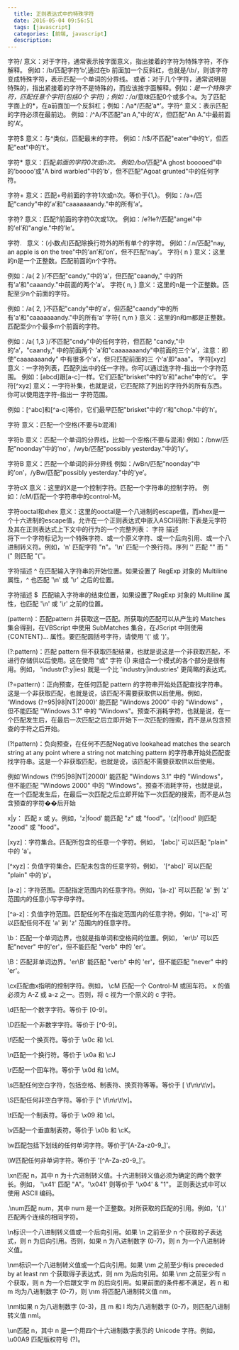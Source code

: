 ```yaml
---
  title: 正则表达式中的特殊字符
  date: 2016-05-04 09:56:51
  tags: [javascript]
  categories: [前端, javascript]
  description:
---
```


字符/
    意义：对于字符，通常表示按字面意义，指出接着的字符为特殊字符，不作解释。
    例如：/b/匹配字符’b’,通过在b 前面加一个反斜杠，也就是/\b/，则该字符变成特殊字符，表示匹配一个单词的分界线。
     或者：对于几个字符，通常说明是特殊的，指出紧接着的字符不是特殊的，而应该按字面解释。例如：*是一个特殊字符，匹配任意个字符(包括0个     字符)；例如：/a*/意味匹配0个或多个a。为了匹配字面上的*，在a前面加一个反斜杠；例如：/\a*/匹配’a*’。字符^
   意义：表示匹配的字符必须在最前边。
    例如：/^A/不匹配"an A,"中的’A’，但匹配"An A."中最前面的’A’。

字符$
    意义：与^类似，匹配最末的字符。
   例如：/t$/不匹配"eater"中的’t’，但匹配"eat"中的’t’。

字符*
    意义：匹配*前面的字符0次或n次。
    例如:/bo*/匹配"A ghost booooed"中的’boooo’或"A bird warbled"中的’b’，但不匹配"Agoat grunted"中的任何字符。

字符+
    意义：匹配+号前面的字符1次或n次。等价于{1,}。
   例如：/a+/匹配"candy"中的’a’和"caaaaaaandy."中的所有’a’。

字符?
   意义：匹配?前面的字符0次或1次。
   例如：/e?le?/匹配"angel"中的’el’和"angle."中的’le’。

字符.   
    意义：(小数点)匹配除换行符外的所有单个的字符。
   例如：/.n/匹配"nay, an apple is on the tree"中的’an’和’on’，但不匹配’nay’。
字符{ n }   意义：这里的n是一个正整数。匹配前面的n个字符。

例如：/a{ 2 }/不匹配"candy,"中的’a’，但匹配"caandy," 中的所有’a’和"caaandy."中前面的两个’a’。
字符{ n, }   意义：这里的n是一个正整数。匹配至少n个前面的字符。

例如：/a{ 2, }不匹配"candy"中的’a’，但匹配"caandy"中的所有’a’和"caaaaaaandy."中的所有’a’
字符{ n,m }    意义：这里的n和m都是正整数。匹配至少n个最多m个前面的字符。

例如：/a{ 1,3 }/不匹配"cndy"中的任何字符，但匹配 "candy,"中的’a’，"caandy," 中的前面两个   ’a’和"caaaaaaandy"中前面的三个’a’，注意：即使"caaaaaaandy" 中有很多个’a’，但只匹配前面的三 个’a’即"aaa"。
字符[xyz]   意义：一字符列表，匹配列出中的任一字符。你可以通过连字符-指出一个字符范围。   例如：[abcd]跟[a-c]一样。它们匹配"brisket"中的’b’和"ache"中的’c’。
字符[^xyz]    意义：一字符补集，也就是说，它匹配除了列出的字符外的所有东西。 你可以使用连字符-指出一 字符范围。

例如：[^abc]和[^a-c]等价，它们最早匹配"brisket"中的’r’和"chop."中的’h’。

字符   意义：匹配一个空格(不要与b混淆)

字符b     意义：匹配一个单词的分界线，比如一个空格(不要与混淆)     例如：/bnw/匹配"noonday"中的’no’，/wyb/匹配"possibly yesterday."中的’ly’。

字符B     意义：匹配一个单词的非分界线     例如：/wBn/匹配"noonday"中的’on’，/yBw/匹配"possibly yesterday."中的’ye’。

字符cX    意义：这里的X是一个控制字符。匹配一个字符串的控制字符。    例如：/cM/匹配一个字符串中的control-M。

字符ooctal和xhex
意义：这里的ooctal是一个八进制的escape值，而xhex是一个十六进制的escape值，允许在一个正则表达式中嵌入ASCII码附:下表是元字符及其在正则表达式上下文中的行为的一个完整列表：
字符 描述  \
将下一个字符标记为一个特殊字符、或一个原义字符、或一个后向引用、或一个八进制转义符。例如，'n' 匹配字符 "n"。'\n' 匹配一个换行符。序列 '\' 匹配 "" 而 "\(" 则匹配 "("。

字符描述 ^
在匹配输入字符串的开始位置。如果设置了 RegExp 对象的 Multiline 属性，^ 也匹配 '\n' 或 '\r' 之后的位置。

字符描述 $ 
匹配输入字符串的结束位置，如果设置了RegExp 对象的 Multiline 属性，也匹配 '\n' 或 '\r' 之前的位置。

(pattern)：匹配pattern 并获取这一匹配。所获取的匹配可以从产生的 Matches 集合得到，在VBScript 中使用 SubMatches 集合，在JScript 中则使用 {CONTENT}… 属性。要匹配圆括号字符，请使用 '\(' 或 '\)'。

(?:pattern)：匹配 pattern 但不获取匹配结果，也就是说这是一个非获取匹配，不进行存储供以后使用。这在使用 "或" 字符 (|) 来组合一个模式的各个部分是很有用。例如， 'industr(?:y|ies) 就是一个比 'industry|industries' 更简略的表达式。

(?=pattern)：正向预查，在任何匹配 pattern 的字符串开始处匹配查找字符串。这是一个非获取匹配，也就是说，该匹配不需要获取供以后使用。例如， 'Windows (?=95|98|NT|2000)' 能匹配 "Windows 2000" 中的 "Windows" ，但不能匹配 "Windows 3.1" 中的 "Windows"。预查不消耗字符，也就是说，在一个匹配发生后，在最后一次匹配之后立即开始下一次匹配的搜索，而不是从包含预查的字符之后开始。

(?!pattern)：负向预查，在任何不匹配Negative lookahead matches the search string at any point where a string not matching pattern 的字符串开始处匹配查找字符串。这是一个非获取匹配，也就是说，该匹配不需要获取供以后使用。

例如'Windows (?!95|98|NT|2000)' 能匹配 "Windows 3.1" 中的 "Windows"，但不能匹配 "Windows 2000" 中的 "Windows"。预查不消耗字符，也就是说，在一个匹配发生后，在最后一次匹配之后立即开始下一次匹配的搜索，而不是从包含预查的字符��后开始

x|y： 匹配 x 或 y。例如，'z|food' 能匹配 "z" 或 "food"。'(z|f)ood' 则匹配 "zood" 或 "food"。

[xyz]：字符集合。匹配所包含的任意一个字符。例如， '[abc]' 可以匹配 "plain" 中的 'a'。

[^xyz]：负值字符集合。匹配未包含的任意字符。例如， '[^abc]' 可以匹配 "plain" 中的'p'。

[a-z]：字符范围。匹配指定范围内的任意字符。例如，'[a-z]' 可以匹配 'a' 到 'z' 范围内的任意小写字母字符。

[^a-z]：负值字符范围。匹配任何不在指定范围内的任意字符。例如，'[^a-z]' 可以匹配任何不在 'a' 到 'z' 范围内的任意字符。

\b：匹配一个单词边界，也就是指单词和空格间的位置。例如， 'er\b' 可以匹配"never" 中的'er'，但不能匹配 "verb" 中的 'er'。


\B：匹配非单词边界。'er\B' 能匹配 "verb" 中的 'er'，但不能匹配 "never" 中的 'er'。

\cx匹配由x指明的控制字符。例如， \cM 匹配一个 Control-M 或回车符。 x 的值必须为 A-Z 或 a-z 之一。否则，将 c 视为一个原义的 c 字符。

\d匹配一个数字字符。等价于 [0-9]。

\D匹配一个非数字字符。等价于 [^0-9]。

\f匹配一个换页符。等价于 \x0c 和 \cL

\n匹配一个换行符。等价于 \x0a 和 \cJ

\r匹配一个回车符。等价于 \x0d 和 \cM。

\s匹配任何空白字符，包括空格、制表符、换页符等等。等价于 [ \f\n\r\t\v]。

\S匹配任何非空白字符。等价于 [^ \f\n\r\t\v]。

\t匹配一个制表符。等价于 \x09 和 \cI。

\v匹配一个垂直制表符。等价于 \x0b 和 \cK。

\w匹配包括下划线的任何单词字符。等价于'[A-Za-z0-9_]'。

\W匹配任何非单词字符。等价于 '[^A-Za-z0-9_]'。

\xn匹配 n，其中 n 为十六进制转义值。十六进制转义值必须为确定的两个数字长。例如， '\x41' 匹配 "A"。'\x041' 则等价于 '\x04' & "1"。
正则表达式中可以使用 ASCII 编码。

.\num匹配 num，其中 num 是一个正整数。对所获取的匹配的引用。例如，'(.)' 匹配两个连续的相同字符。

\n标识一个八进制转义值或一个后向引用。如果 \n 之前至少 n 个获取的子表达式，则 n 为后向引用。否则，如果 n 为八进制数字 (0-7)，则 n 为一个八进制转义值。

\nm标识一个八进制转义值或一个后向引用。如果 \nm 之前至少有is preceded by at least nm 个获取得子表达式，则 nm 为后向引用。如果 \nm 之前至少有 n 个获取，则 n 为一个后跟文字 m 的后向引用。如果前面的条件都不满足，若  n 和 m 均为八进制数字 (0-7)，则 \nm 将匹配八进制转义值 nm。

\nml如果 n 为八进制数字 (0-3)，且 m 和 l 均为八进制数字 (0-7)，则匹配八进制转义值 nml。

\un匹配 n，其中 n 是一个用四个十六进制数字表示的 Unicode 字符。例如，\u00A9 匹配版权符号 (?)。


